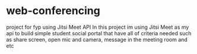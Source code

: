 # web-conferencing
 project for fyp using Jitsi Meet API 
 In this project im using Jitsi Meet as my api to build simple student social portal  that have all of criteria needed such as share screen, open mic and camera, message in the meeting room and etc
